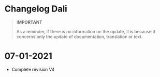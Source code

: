 # Changelog Dali

>**IMPORTANT**
>
>As a reminder, if there is no information on the update, it is because it concerns only the update of documentation, translation or text.

# 07-01-2021

- Complete revision V4
